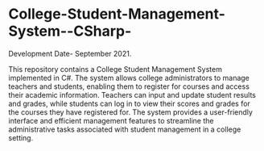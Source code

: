 # College-Student-Management-System--CSharp-
Development Date- September 2021.

This repository contains a College Student Management System implemented in C#. The system allows college administrators to manage teachers and students, enabling them to register for courses and access their academic information. Teachers can input and update student results and grades, while students can log in to view their scores and grades for the courses they have registered for. The system provides a user-friendly interface and efficient management features to streamline the administrative tasks associated with student management in a college setting.

